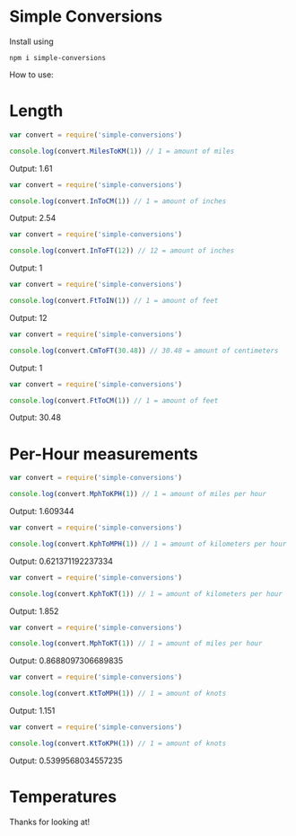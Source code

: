 # Simple Conversions
Install using
```
npm i simple-conversions
```
How to use:

# Length
```js
var convert = require('simple-conversions')

console.log(convert.MilesToKM(1)) // 1 = amount of miles
```
Output: 1.61
```js
var convert = require('simple-conversions')

console.log(convert.InToCM(1)) // 1 = amount of inches
```
Output: 2.54
```js
var convert = require('simple-conversions')

console.log(convert.InToFT(12)) // 12 = amount of inches
```
Output: 1
```js
var convert = require('simple-conversions')

console.log(convert.FtToIN(1)) // 1 = amount of feet
```
Output: 12
```js
var convert = require('simple-conversions')

console.log(convert.CmToFT(30.48)) // 30.48 = amount of centimeters
```
Output: 1
```js
var convert = require('simple-conversions')

console.log(convert.FtToCM(1)) // 1 = amount of feet
```
Output: 30.48
# Per-Hour measurements
```js
var convert = require('simple-conversions')

console.log(convert.MphToKPH(1)) // 1 = amount of miles per hour
```
Output: 1.609344
```js
var convert = require('simple-conversions')

console.log(convert.KphToMPH(1)) // 1 = amount of kilometers per hour
```
Output: 0.621371192237334
```js
var convert = require('simple-conversions')

console.log(convert.KphToKT(1)) // 1 = amount of kilometers per hour
```
Output: 1.852
```js
var convert = require('simple-conversions')

console.log(convert.MphToKT(1)) // 1 = amount of miles per hour
```
Output: 0.8688097306689835
```js
var convert = require('simple-conversions')

console.log(convert.KtToMPH(1)) // 1 = amount of knots
```
Output: 1.151
```js
var convert = require('simple-conversions')

console.log(convert.KtToKPH(1)) // 1 = amount of knots
```
Output: 0.5399568034557235
# Temperatures

Thanks for looking at!